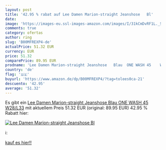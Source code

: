 ```yaml
---
layout: post
title: '42.95 % rabat auf Lee Damen Marion-straight Jeanshose   Bl'
date: 
image: 'https://images-eu.ssl-images-amazon.com/images/I/31kCmDvRF1L._SL200_.jpg'
comments: true
category: ofertas
author: ring
slug: 'B00MFREXP4-de'
actualPrice: 51.32 EUR
currency: EUR
price: 51.32
comparePrice: 89.95 EUR
prodname: 'Lee Damen Marion-straight Jeanshose   Blau  ONE WASH 45    W28/L33'
country: 'de'
flag: '🇩🇪'
buyurl: 'https://www.amazon.de/dp/B00MFREXP4/?tag=tolees0ca-21'
descuento: '42.95'
average: '51.32'
---
```


Es gibt ein [Lee Damen Marion-straight Jeanshose   Blau  ONE WASH 45    W28/L33](https://www.amazon.de/dp/B00MFREXP4/?tag=tolees0ca-21) mit aktuellem Preis 51.32 EUR (original: 89.95 EUR) 42.95 % Rabatt hier:

[![Lee Damen Marion-straight Jeanshose   Bl](https://images-eu.ssl-images-amazon.com/images/I/31kCmDvRF1L._SL200_.jpg)](https://www.amazon.de/dp/B00MFREXP4/?tag=tolees0ca-21)

ℹ️:


[kauf es hier!!](https://www.amazon.de/dp/B00MFREXP4/?tag=tolees0ca-21)
